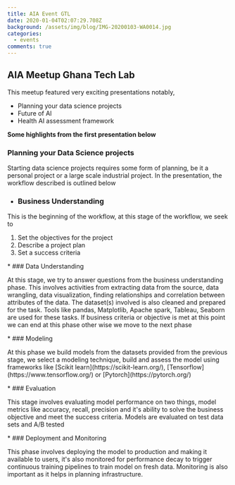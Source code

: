 ```yaml
---
title: AIA Event GTL
date: 2020-01-04T02:07:29.708Z
background: /assets/img/blog/IMG-20200103-WA0014.jpg
categories:
  - events
comments: true
---
```

## AIA Meetup Ghana Tech Lab

This meetup featured very exciting presentations notably,

* Planning your data science projects
* Future of AI
* Health AI assessment framework
<p><strong>Some highlights from the first presentation below</strong></p>

### Planning your Data Science projects

Starting data science projects requires some form of planning, be it a personal project or a large scale industrial project. In the presentation, the workflow described is outlined below

* ### Business Understanding
<p>This is the beginning of the workflow, at this stage of the workflow, we seek to 
<ol>
<li>Set the objectives for the project</li>
<li>Describe a project plan</li>
<li>Set a success criteria</li>
</ol></p>
* ### Data Understanding
<p>At this stage, we try to answer questions from the business understanding phase. This involves activities from extracting data from the source, data wrangling, data visualization, finding relationships and correlation between attributes of the data. The dataset(s) involved is also cleaned and prepared for the task. Tools like pandas, Matplotlib, Apache spark, Tableau, Seaborn are used for these tasks. If business criteria or objective is met at this point we can end at this phase other wise we move to the next phase</p>
* ### Modeling
<p>At this phase we build models from the datasets provided from the previous stage, we select a modeling technique, build and assess the model using frameworks like [Scikit learn](https://scikit-learn.org/), [Tensorflow](https://www.tensorflow.org/) or [Pytorch](https://pytorch.org/)</p>
* ### Evaluation
<p>This stage involves evaluating model performance on two things, model metrics like accuracy, recall, precision and it's ability to solve the business objective and meet the success criteria. Models are evaluated on test data sets and A/B tested</p>
* ### Deployment and Monitoring
<p> This phase involves deploying the model to production and making it available to users, it's also monitored for performance decay to trigger continuous training pipelines to train model on fresh data. Monitoring is also important as it helps in planning infrastructure.</p>


